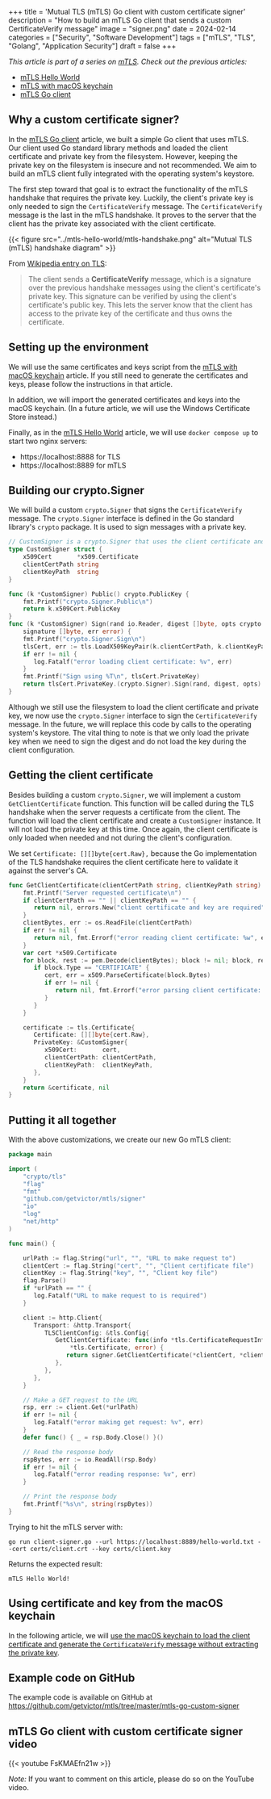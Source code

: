 +++
title = 'Mutual TLS (mTLS) Go client with custom certificate signer'
description = "How to build an mTLS Go client that sends a custom CertificateVerify message"
image = "signer.png"
date = 2024-02-14
categories = ["Security", "Software Development"]
tags = ["mTLS", "TLS", "Golang", "Application Security"]
draft = false
+++

_This article is part of a series on [mTLS](../mtls). Check out the previous articles:_
- [mTLS Hello World](../mtls-hello-world)
- [mTLS with macOS keychain](../mtls-with-apple-keychain)
- [mTLS Go client](../mtls-go-client)

## Why a custom certificate signer?

In the [mTLS Go client](../mtls-go-client) article, we built a simple Go client that uses mTLS. Our client used Go standard library methods and loaded the client certificate and private key from the filesystem. However, keeping the private key on the filesystem is insecure and not recommended. We aim to build an mTLS client fully integrated with the operating system's keystore.

The first step toward that goal is to extract the functionality of the mTLS handshake that requires the private key. Luckily, the client's private key is only needed to sign the `CertificateVerify` message. The `CertificateVerify` message is the last in the mTLS handshake. It proves to the server that the client has the private key associated with the client certificate.

{{< figure src="../mtls-hello-world/mtls-handshake.png" alt="Mutual TLS (mTLS) handshake diagram" >}}

From [Wikipedia entry on TLS](https://en.wikipedia.org/wiki/Transport_Layer_Security#Client-authenticated_TLS_handshake):

> The client sends a **CertificateVerify** message, which is a signature over the previous handshake messages using the client's certificate's private key. This signature can be verified by using the client's certificate's public key. This lets the server know that the client has access to the private key of the certificate and thus owns the certificate.

## Setting up the environment

We will use the same certificates and keys script from the [mTLS with macOS keychain](../mtls-with-apple-keychain) article. If you still need to generate the certificates and keys, please follow the instructions in that article.

In addition, we will import the generated certificates and keys into the macOS keychain. (In a future article, we will use the Windows Certificate Store instead.)

Finally, as in the [mTLS Hello World](../mtls-hello-world) article, we will use `docker compose up` to start two nginx servers:
- https://localhost:8888 for TLS
- https://localhost:8889 for mTLS

## Building our crypto.Signer

We will build a custom `crypto.Signer` that signs the `CertificateVerify` message. The `crypto.Signer` interface is defined in the Go standard library's `crypto` package. It is used to sign messages with a private key.

```go
// CustomSigner is a crypto.Signer that uses the client certificate and key to sign
type CustomSigner struct {
    x509Cert       *x509.Certificate
    clientCertPath string
    clientKeyPath  string
}

func (k *CustomSigner) Public() crypto.PublicKey {
    fmt.Printf("crypto.Signer.Public\n")
    return k.x509Cert.PublicKey
}
func (k *CustomSigner) Sign(rand io.Reader, digest []byte, opts crypto.SignerOpts) (
    signature []byte, err error) {
    fmt.Printf("crypto.Signer.Sign\n")
    tlsCert, err := tls.LoadX509KeyPair(k.clientCertPath, k.clientKeyPath)
    if err != nil {
       log.Fatalf("error loading client certificate: %v", err)
    }
    fmt.Printf("Sign using %T\n", tlsCert.PrivateKey)
    return tlsCert.PrivateKey.(crypto.Signer).Sign(rand, digest, opts)
}
```

Although we still use the filesystem to load the client certificate and private key, we now use the `crypto.Signer` interface to sign the `CertificateVerify` message. In the future, we will replace this code by calls to the operating system's keystore. The vital thing to note is that we only load the private key when we need to sign the digest and do not load the key during the client configuration.

## Getting the client certificate

Besides building a custom `crypto.Signer`, we will implement a custom `GetClientCertificate` function. This function will be called during the TLS handshake when the server requests a certificate from the client. The function will load the client certificate and create a `CustomSigner` instance. It will not load the private key at this time. Once again, the client certificate is only loaded when needed and not during the client's configuration.

We set `Certificate: [][]byte{cert.Raw},` because the Go implementation of the TLS handshake requires the client certificate here to validate it against the server's CA.

```go
func GetClientCertificate(clientCertPath string, clientKeyPath string) (*tls.Certificate, error) {
    fmt.Printf("Server requested certificate\n")
    if clientCertPath == "" || clientKeyPath == "" {
       return nil, errors.New("client certificate and key are required")
    }
    clientBytes, err := os.ReadFile(clientCertPath)
    if err != nil {
       return nil, fmt.Errorf("error reading client certificate: %w", err)
    }
    var cert *x509.Certificate
    for block, rest := pem.Decode(clientBytes); block != nil; block, rest = pem.Decode(rest) {
       if block.Type == "CERTIFICATE" {
          cert, err = x509.ParseCertificate(block.Bytes)
          if err != nil {
             return nil, fmt.Errorf("error parsing client certificate: %v", err)
          }
       }
    }

    certificate := tls.Certificate{
       Certificate: [][]byte{cert.Raw},
       PrivateKey: &CustomSigner{
          x509Cert:       cert,
          clientCertPath: clientCertPath,
          clientKeyPath:  clientKeyPath,
       },
    }
    return &certificate, nil
}
```

## Putting it all together

With the above customizations, we create our new Go mTLS client:

```go
package main

import (
    "crypto/tls"
    "flag"
    "fmt"
    "github.com/getvictor/mtls/signer"
    "io"
    "log"
    "net/http"
)

func main() {

    urlPath := flag.String("url", "", "URL to make request to")
    clientCert := flag.String("cert", "", "Client certificate file")
    clientKey := flag.String("key", "", "Client key file")
    flag.Parse()
    if *urlPath == "" {
       log.Fatalf("URL to make request to is required")
    }

    client := http.Client{
       Transport: &http.Transport{
          TLSClientConfig: &tls.Config{
             GetClientCertificate: func(info *tls.CertificateRequestInfo) (
                 *tls.Certificate, error) {
                return signer.GetClientCertificate(*clientCert, *clientKey)
             },
          },
       },
    }

    // Make a GET request to the URL
    rsp, err := client.Get(*urlPath)
    if err != nil {
       log.Fatalf("error making get request: %v", err)
    }
    defer func() { _ = rsp.Body.Close() }()

    // Read the response body
    rspBytes, err := io.ReadAll(rsp.Body)
    if err != nil {
       log.Fatalf("error reading response: %v", err)
    }

    // Print the response body
    fmt.Printf("%s\n", string(rspBytes))
}
```

Trying to hit the mTLS server with:

```shell
go run client-signer.go --url https://localhost:8889/hello-world.txt --cert certs/client.crt --key certs/client.key
```

Returns the expected result:

```
mTLS Hello World!
```

## Using certificate and key from the macOS keychain

In the following article, we will [use the macOS keychain to load the client certificate and generate the `CertificateVerify` message without extracting the private key](../mtls-go-client-using-apple-keychain).

## Example code on GitHub

The example code is available on GitHub at https://github.com/getvictor/mtls/tree/master/mtls-go-custom-signer

## mTLS Go client with custom certificate signer video

{{< youtube FsKMAEfn21w >}}

*Note:* If you want to comment on this article, please do so on the YouTube video.

